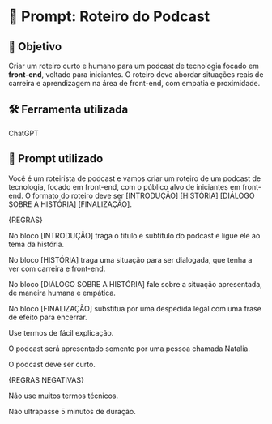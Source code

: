 # 📝 Prompt: Roteiro do Podcast

## 🎯 Objetivo
Criar um roteiro curto e humano para um podcast de tecnologia focado em **front-end**, voltado para iniciantes. O roteiro deve abordar situações reais de carreira e aprendizagem na área de front-end, com empatia e proximidade.

## 🛠️ Ferramenta utilizada
ChatGPT

## 💬 Prompt utilizado
Você é um roteirista de podcast e vamos criar um roteiro de um podcast de tecnologia, focado em front-end, com o público alvo de iniciantes em front-end. O formato do roteiro deve ser [INTRODUÇÃO] [HISTÓRIA] [DIÁLOGO SOBRE A HISTÓRIA] [FINALIZAÇÃO].

{REGRAS}

No bloco [INTRODUÇÃO] traga o título e subtítulo do podcast e ligue ele ao tema da história.

No bloco [HISTÓRIA] traga uma situação para ser dialogada, que tenha a ver com carreira e front-end.

No bloco [DIÁLOGO SOBRE A HISTÓRIA] fale sobre a situação apresentada, de maneira humana e empática.

No bloco [FINALIZAÇÃO] substitua por uma despedida legal com uma frase de efeito para encerrar.

Use termos de fácil explicação.

O podcast será apresentado somente por uma pessoa chamada Natalia.

O podcast deve ser curto.

{REGRAS NEGATIVAS}

Não use muitos termos técnicos.

Não ultrapasse 5 minutos de duração.


